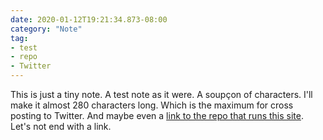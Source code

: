```yaml
---
date: 2020-01-12T19:21:34.873-08:00
category: "Note"
tag:
- test
- repo
- Twitter
---
```

This is just a tiny note. A test note as it were. A soupçon of characters. I'll make it almost 280 characters long. Which is the maximum for cross posting to Twitter. And maybe even a [link to the repo that runs this site](https://github.com/bmann/so-simple-indieweb). Let's not end with a link.
